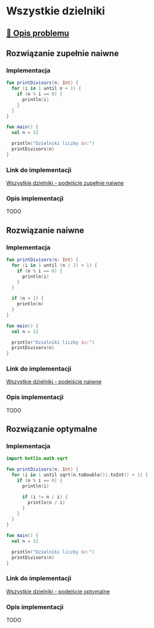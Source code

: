 # Wszystkie dzielniki

## [:link: Opis problemu](../../../../algorithms/integers/divisors.md)

## Rozwiązanie zupełnie naiwne

### Implementacja

```kotlin
fun printDivisors(n: Int) {
  for (i in 1 until n + 1) {
    if (n % i == 0) {
      println(i)
    }
  }
}

fun main() {
  val n = 12

  println("Dzielniki liczby $n:")
  printDivisors(n)
}
```

### Link do implementacji

[Wszystkie dzielniki - podejście zupełnie naiwne](https://ideone.com/hfECmZ)

### Opis implementacji

TODO

## Rozwiązanie naiwne

### Implementacja

```kotlin
fun printDivisors(n: Int) {
  for (i in 1 until (n / 2) + 1) {
    if (n % i == 0) {
      println(i)
    }
  }

  if (n > 1) {
    println(n)
  }
}

fun main() {
  val n = 12

  println("Dzielniki liczby $n:")
  printDivisors(n)
}
```

### Link do implementacji

[Wszystkie dzielniki - podejście naiwne](https://ideone.com/iD7tJJ)

### Opis implementacji

TODO

## Rozwiązanie optymalne

### Implementacja

```kotlin
import kotlin.math.sqrt

fun printDivisors(n: Int) {
  for (i in 1 until sqrt(n.toDouble()).toInt() + 1) {
    if (n % i == 0) {
      println(i)

      if (i != n / i) {
        println(n / i)
      }
    }
  }
}

fun main() {
  val n = 12

  println("Dzielniki liczby $n:")
  printDivisors(n)
}
```

### Link do implementacji

[Wszystkie dzielniki - podejście optymalne](https://ideone.com/m5v9Hi)

### Opis implementacji

TODO

